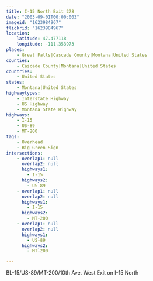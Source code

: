 ```yaml
---
title: I-15 North Exit 278
date: "2003-09-01T00:00:00Z"
imageid: "1623984967"
flickrid: "1623984967"
location:
    latitude: 47.477118
    longitude: -111.353973
places:
    - Great Falls|Cascade County|Montana|United States
counties:
    - Cascade County|Montana|United States
countries:
    - United States
states:
    - Montana|United States
highwaytypes:
    - Interstate Highway
    - US Highway
    - Montana State Highway
highways:
    - I-15
    - US-89
    - MT-200
tags:
    - Overhead
    - Big Green Sign
intersections:
    - overlap1: null
      overlap2: null
      highways1:
        - I-15
      highways2:
        - US-89
    - overlap1: null
      overlap2: null
      highways1:
        - I-15
      highways2:
        - MT-200
    - overlap1: null
      overlap2: null
      highways1:
        - US-89
      highways2:
        - MT-200

---
```

BL-15/US-89/MT-200/10th Ave. West Exit on I-15 North